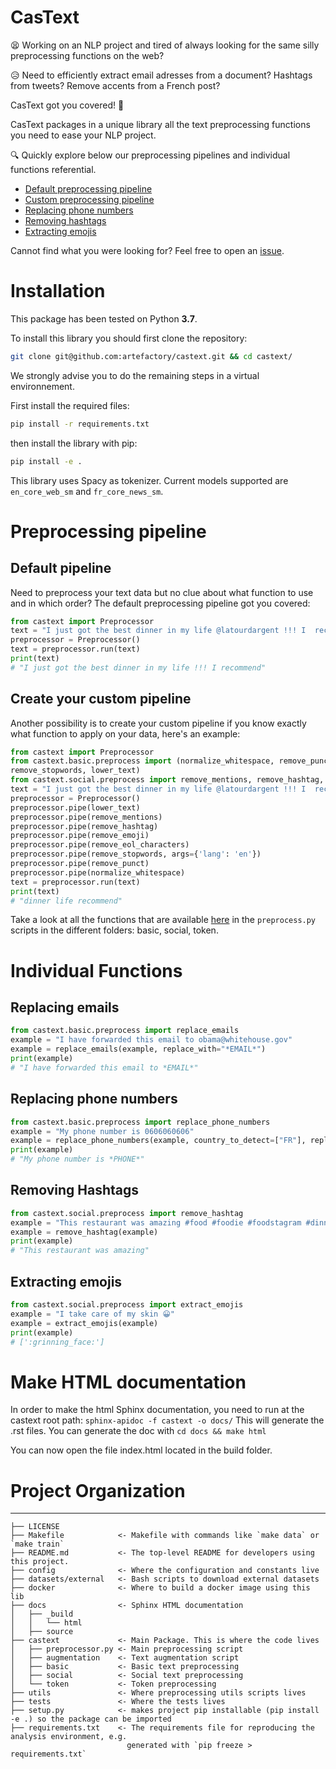 CasText
==============================


:tired_face: Working on an NLP project and tired of always looking for the same silly preprocessing functions on the web? 

:disappointed_relieved: Need to efficiently extract email adresses from a document? Hashtags from tweets? Remove accents from a French post? 

CasText got you covered! :rocket:

CasText packages in a unique library all the text preprocessing functions you need to ease your NLP project. 

:mag: Quickly explore below our preprocessing pipelines and individual functions referential.

* [Default preprocessing pipeline](#default_pipeline)
* [Custom preprocessing pipeline](#custom_pipeline)
* [Replacing phone numbers](#replace_phone_numbers)
* [Removing hashtags](#remove_hashtags)
* [Extracting emojis](#extract_emojis)


Cannot find what you were looking for? Feel free to open an [issue]((https://github.com/artefactory/castext/issues) ).



# Installation

This package has been tested on Python **3.7**.

To install this library you should first clone the repository:

```bash
git clone git@github.com:artefactory/castext.git && cd castext/
```

We strongly advise you to do the remaining steps in a virtual environnement.

First install the required files:

```bash
pip install -r requirements.txt
```

then install the library with pip:

```bash
pip install -e .
```

This library uses Spacy as tokenizer. Current models supported are `en_core_web_sm` and `fr_core_news_sm`.

# Preprocessing pipeline

## Default pipeline <a name="default_pipeline"></a>

Need to preprocess your text data but no clue about what function to use and in which order? The default preprocessing pipeline got you covered:

```python
from castext import Preprocessor
text = "I just got the best dinner in my life @latourdargent !!! I  recommend 😀 #food #paris \n"
preprocessor = Preprocessor()
text = preprocessor.run(text)
print(text)
# "I just got the best dinner in my life !!! I recommend"
```

## Create your custom pipeline <a name="custom_pipeline"></a>

Another possibility is to create your custom pipeline if you know exactly what function to apply on your data, here's an example:

```python
from castext import Preprocessor
from castext.basic.preprocess import (normalize_whitespace, remove_punct, remove_eol_characters,
remove_stopwords, lower_text)
from castext.social.preprocess import remove_mentions, remove_hashtag, remove_emoji
text = "I just got the best dinner in my life @latourdargent !!! I  recommend 😀 #food #paris \n"
preprocessor = Preprocessor()
preprocessor.pipe(lower_text)
preprocessor.pipe(remove_mentions)
preprocessor.pipe(remove_hashtag)
preprocessor.pipe(remove_emoji)
preprocessor.pipe(remove_eol_characters)
preprocessor.pipe(remove_stopwords, args={'lang': 'en'})
preprocessor.pipe(remove_punct)
preprocessor.pipe(normalize_whitespace)
text = preprocessor.run(text)
print(text)
# "dinner life recommend"
```

Take a look at all the functions that are available [here](https://github.com/artefactory/nautilus-nlp/tree/master/nautilus_nlp) in the ```preprocess.py``` scripts in the different folders: basic, social, token.


# Individual Functions

## Replacing emails <a name="replace_emails"></a>

```python
from castext.basic.preprocess import replace_emails
example = "I have forwarded this email to obama@whitehouse.gov"
example = replace_emails(example, replace_with="*EMAIL*")
print(example)
# "I have forwarded this email to *EMAIL*"
```

## Replacing phone numbers <a name="replace_phone_numbers"></a>

```python
from castext.basic.preprocess import replace_phone_numbers
example = "My phone number is 0606060606"
example = replace_phone_numbers(example, country_to_detect=["FR"], replace_with="*PHONE*")
print(example)
# "My phone number is *PHONE*"
```

## Removing Hashtags <a name="remove_hashtags"></a>

```python
from castext.social.preprocess import remove_hashtag
example = "This restaurant was amazing #food #foodie #foodstagram #dinner"
example = remove_hashtag(example)
print(example)
# "This restaurant was amazing"
```

## Extracting emojis <a name="extract_emojis"></a>

```python
from castext.social.preprocess import extract_emojis
example = "I take care of my skin 😀"
example = extract_emojis(example)
print(example)
# [':grinning_face:']
```

# Make HTML documentation


In order to make the html Sphinx documentation, you need to run at the castext root path:
`sphinx-apidoc -f castext -o docs/`
This will generate the .rst files.
You can generate the doc with
`cd docs && make html`

You can now open the file index.html located in the build folder.

# Project Organization
------------

    ├── LICENSE
    ├── Makefile            <- Makefile with commands like `make data` or `make train`
    ├── README.md           <- The top-level README for developers using this project.
    ├── config              <- Where the configuration and constants live
    ├── datasets/external   <- Bash scripts to download external datasets
    ├── docker              <- Where to build a docker image using this lib
    ├── docs                <- Sphinx HTML documentation
    │   ├── _build
    │   │   └── html
    │   ├── source
    ├── castext             <- Main Package. This is where the code lives
    │   ├── preprocessor.py <- Main preprocessing script
    │   ├── augmentation    <- Text augmentation script
    │   ├── basic           <- Basic text preprocessing 
    │   ├── social          <- Social text preprocessing
    │   └── token           <- Token preprocessing
    ├── utils               <- Where preprocessing utils scripts lives
    ├── tests               <- Where the tests lives
    ├── setup.py            <- makes project pip installable (pip install -e .) so the package can be imported
    ├── requirements.txt    <- The requirements file for reproducing the analysis environment, e.g.
                              generated with `pip freeze > requirements.txt`    
